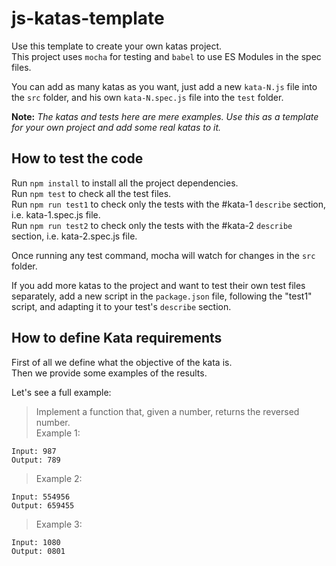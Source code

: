# js-katas-template

Use this template to create your own katas project.\
This project uses `mocha` for testing and `babel` to use ES Modules in the spec files.

You can add as many katas as you want, just add a new `kata-N.js` file into the `src` folder, and his own `kata-N.spec.js` file into the `test` folder.

**Note:** *The katas and tests here are mere examples. Use this as a template for your own project and add some real katas to it.*

## How to test the code

Run `npm install` to install all the project dependencies.\
Run `npm test` to check all the test files.\
Run `npm run test1` to check only the tests with the #kata-1 `describe` section, i.e. kata-1.spec.js file.\
Run `npm run test2` to check only the tests with the #kata-2 `describe` section, i.e. kata-2.spec.js file.

Once running any test command, mocha will watch for changes in the `src` folder.

If you add more katas to the project and want to test their own test files separately, add a new script in the `package.json` file, following the "test1" script, and adapting it to your test's `describe` section.

## How to define Kata requirements

First of all we define what the objective of the kata is.\
Then we provide some examples of the results.

Let's see a full example:

> Implement a function that, given a number, returns the reversed number.\
> Example 1:

    Input: 987
    Output: 789

> Example 2:

    Input: 554956
    Output: 659455

> Example 3:

    Input: 1080
    Output: 0801
